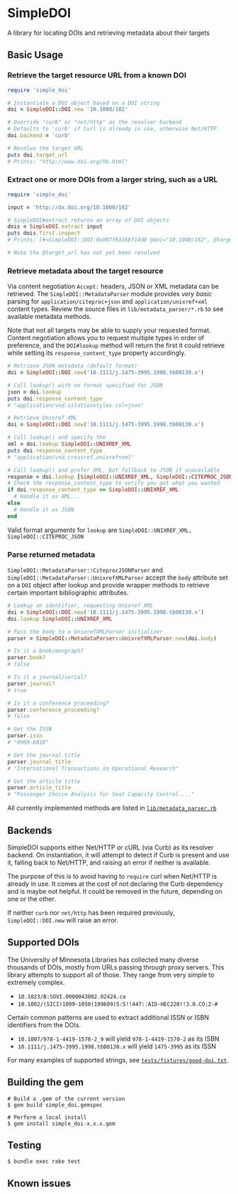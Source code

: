 # SimpleDOI
A library for locating DOIs and retrieving metadata about their targets

## Basic Usage
### Retrieve the target resource URL from a known DOI

```ruby
require 'simple_doi'

# Instantiate a DOI object based on a DOI string
doi = SimpleDOI::DOI.new '10.1000/182'

# Override "curb" or "net/http" as the resolver backend
# Defaults to 'curb' if Curl is already in use, otherwise Net/HTTP
doi.backend = 'curb'

# Resolve the target URL
puts doi.target_url
# Prints: "http://www.doi.org/hb.html"
```

### Extract one or more DOIs from a larger string, such as a URL
```ruby
require 'simple_doi'

input = 'http://dx.doi.org/10.1000/182'

# SimpleDOI#extract returns an array of DOI objects
dois = SimpleDOI.extract input
puts dois.first.inspect
# Prints: [#<SimpleDOI::DOI:0x007f6316bf14d8 @doi="10.1000/182", @target_url=nil, @backend=curb>]

# Note the @target_url has not yet been resolved
```

### Retrieve metadata about the target resource
Via content negotiation `Accept:` headers, JSON or XML metadata can be
retrieved.  The `SimpleDOI::MetadataParser` module provides _very basic_ parsing
for `application/citeproc+json` and `application/unixref+xml` content types.
Review the source files in `lib/metadata_parser/*.rb` to see available metadata
methods.

Note that not all targets may be able to supply your requested format. Content
negotiation allows you to request multiple types in order of preference, and the
`DOI#lookup` method will return the first it could retrieve while setting its
`response_content_type` property accordingly.

```ruby
# Retrieve JSON metadata (default format)
doi = SimpleDOI::DOI.new('10.1111/j.1475-3995.1998.tb00130.x')

# Call lookup() with no format specified for JSON
json = doi.lookup
puts doi.response_content_type
# "application/vnd.citationstyles.csl+json"

# Retrieve Unixref XML
doi = SimpleDOI::DOI.new('10.1111/j.1475-3995.1998.tb00130.x')

# Call lookup() and specify the
xml = doi.lookup SimpleDOI::UNIXREF_XML
puts doi.response_content_type
# "application/vnd.crossref.unixref+xml"

# Call lookup() and prefer XML, but fallback to JSON if unavailable
response = doi.lookup [SimpleDOI::UNIXREF_XML, SimpleDOI::CITEPROC_JSON]
# Check the response_content_type to verify you got what you wanted
if doi.response_content_type == SimpleDOI::UNIXREF_XML
  # Handle it as XML...
else
  # Handle it as JSON
end

```

Valid format arguments for `lookup` are `SimpleDOI::UNIXREF_XML,
SimpleDOI::CITEPROC_JSON`

### Parse returned metadata
`SimpleDOI::MetadataParser::CiteprocJSONParser` and
`SimpleDOI::MetadataParser::UnixrefXMLParser` accept the `body` attribute set on
a `DOI` object after lookup and provide wrapper methods to retrieve certain
important bibliographic attributes.

```ruby
# Lookup an identifier, requesting Unixref XML
doi = SimpleDOI::DOI.new('10.1111/j.1475-3995.1998.tb00130.x')
doi.lookup SimpleDOI::UNIXREF_XML

# Pass the body to a UnixrefXMLParser initializer
parser = SimpleDOI::MetadataParser::UnixrefXMLParser.new(doi.body)

# Is it a book/mongraph?
parser.book?
# false

# Is it a journal/serial?
parser.journal?
# true

# Is it a conference proceeding?
parser.conference_proceeding?
# false

# Get the ISSN
parser.issn
# "0969-6016"

# Get the journal title
parser.journal_title
# "International Transactions in Operational Research"

# Get the article title
parser.article_title
# "Passenger Choice Analysis for Seat Capacity Control...."

```

All currently implemented methods are listed in
[`lib/metadata_parser.rb`](lib/metadata_parser.rb)

## Backends
SimpleDOI supports either Net/HTTP or cURL (via Curb) as its resolver backend.
On instantiation, it will attempt to detect if Curb is present and use it,
falling back to Net/HTTP, and raising an error if neither is available.

The purpose of this is to avoid having to `require` curl when Net/HTTP is
already in use. It comes at the cost of not declaring the Curb dependency and is
maybe not helpful. It could be removed in the future, depending on one or the
other.

If neither `curb` nor `net/http` has been required previously,
`SimpleDOI::DOI.new` will raise an error.

## Supported DOIs
The University of Minnesota Libraries has collected many diverse thousands of
DOIs, mostly from URLs passing through proxy servers. This library attempts to
support all of those. They range from very simple to extremely complex.

- `10.1023/B:SOVI.0000043002.02424.ca`
- `10.1002/(SICI)1099-1050(199609)5:5!!447::AID-HEC220!!3.0.CO;2-#`

Certain common patterns are used to extract additional ISSN or ISBN identifiers
from the DOIs.

- `10.1007/978-1-4419-1570-2_9` will yield `978-1-4419-1570-2` as its ISBN
- `10.1111/j.1475-3995.1998.tb00130.x` will yield `1475-3995` as its ISSN

For many examples of supported strings, see
[`tests/fixtures/good-doi.txt`](tests/fixtures/good-doi.txt).

## Building the gem
```shell
# Build a .gem of the current version
$ gem build simple_doi.gemspec

# Perform a local install
$ gem install simple_doi-x.x.x.gem
```

## Testing
```shell
$ bundle exec rake test
```

## Known issues
